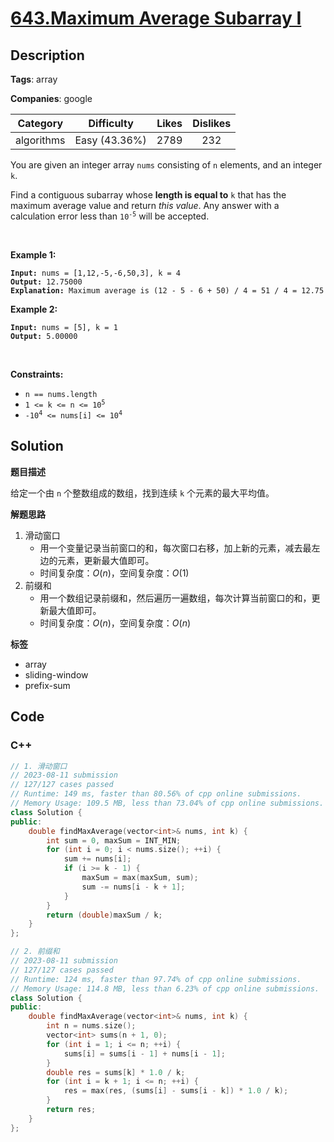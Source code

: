 # [643.Maximum Average Subarray I](https://leetcode.com/problems/maximum-average-subarray-i/description/)

## Description

**Tags**: array

**Companies**: google

|  Category  |  Difficulty   | Likes | Dislikes |
| :--------: | :-----------: | :---: | :------: |
| algorithms | Easy (43.36%) | 2789  |   232    |

<p>You are given an integer array <code>nums</code> consisting of <code>n</code> elements, and an integer <code>k</code>.</p>
<p>Find a contiguous subarray whose <strong>length is equal to</strong> <code>k</code> that has the maximum average value and return <em>this value</em>. Any answer with a calculation error less than <code>10<sup>-5</sup></code> will be accepted.</p>
<p>&nbsp;</p>
<p><strong class="example">Example 1:</strong></p>
<pre><code><strong>Input:</strong> nums = [1,12,-5,-6,50,3], k = 4
<strong>Output:</strong> 12.75000
<strong>Explanation:</strong> Maximum average is (12 - 5 - 6 + 50) / 4 = 51 / 4 = 12.75</code></pre>
<p><strong class="example">Example 2:</strong></p>
<pre><code><strong>Input:</strong> nums = [5], k = 1
<strong>Output:</strong> 5.00000</code></pre>
<p>&nbsp;</p>
<p><strong>Constraints:</strong></p>
<ul>
  <li><code>n == nums.length</code></li>
  <li><code>1 &lt;= k &lt;= n &lt;= 10<sup>5</sup></code></li>
  <li><code>-10<sup>4</sup> &lt;= nums[i] &lt;= 10<sup>4</sup></code></li>
</ul>

## Solution

**题目描述**

给定一个由 `n` 个整数组成的数组，找到连续 `k` 个元素的最大平均值。

**解题思路**

1. 滑动窗口
   - 用一个变量记录当前窗口的和，每次窗口右移，加上新的元素，减去最左边的元素，更新最大值即可。
   - 时间复杂度：$O(n)$，空间复杂度：$O(1)$
2. 前缀和
   - 用一个数组记录前缀和，然后遍历一遍数组，每次计算当前窗口的和，更新最大值即可。
   - 时间复杂度：$O(n)$，空间复杂度：$O(n)$

**标签**

- array
- sliding-window
- prefix-sum

<!-- code start -->
## Code

### C++

```cpp
// 1. 滑动窗口
// 2023-08-11 submission
// 127/127 cases passed
// Runtime: 149 ms, faster than 80.56% of cpp online submissions.
// Memory Usage: 109.5 MB, less than 73.04% of cpp online submissions.
class Solution {
public:
    double findMaxAverage(vector<int>& nums, int k) {
        int sum = 0, maxSum = INT_MIN;
        for (int i = 0; i < nums.size(); ++i) {
            sum += nums[i];
            if (i >= k - 1) {
                maxSum = max(maxSum, sum);
                sum -= nums[i - k + 1];
            }
        }
        return (double)maxSum / k;
    }
};
```

```cpp
// 2. 前缀和
// 2023-08-11 submission
// 127/127 cases passed
// Runtime: 124 ms, faster than 97.74% of cpp online submissions.
// Memory Usage: 114.8 MB, less than 6.23% of cpp online submissions.
class Solution {
public:
    double findMaxAverage(vector<int>& nums, int k) {
        int n = nums.size();
        vector<int> sums(n + 1, 0);
        for (int i = 1; i <= n; ++i) {
            sums[i] = sums[i - 1] + nums[i - 1];
        }
        double res = sums[k] * 1.0 / k;
        for (int i = k + 1; i <= n; ++i) {
            res = max(res, (sums[i] - sums[i - k]) * 1.0 / k);
        }
        return res;
    }
};
```

<!-- code end -->
